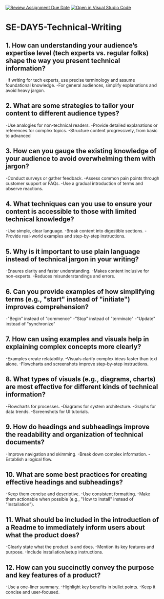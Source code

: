 [![Review Assignment Due Date](https://classroom.github.com/assets/deadline-readme-button-22041afd0340ce965d47ae6ef1cefeee28c7c493a6346c4f15d667ab976d596c.svg)](https://classroom.github.com/a/zsAR-pyY)
[![Open in Visual Studio Code](https://classroom.github.com/assets/open-in-vscode-2e0aaae1b6195c2367325f4f02e2d04e9abb55f0b24a779b69b11b9e10269abc.svg)](https://classroom.github.com/online_ide?assignment_repo_id=18608342&assignment_repo_type=AssignmentRepo)
# SE-DAY5-Technical-Writing
## 1. How can understanding your audience’s expertise level (tech experts vs. regular folks) shape the way you present technical information?
-If writing for tech experts, use precise terminology and assume foundational knowledge.
-For general audiences, simplify explanations and avoid heavy jargon.

## 2. What are some strategies to tailor your content to different audience types?
-Use analogies for non-technical readers.
-Provide detailed explanations or references for complex topics.
-Structure content progressively, from basic to advanced

## 3. How can you gauge the existing knowledge of your audience to avoid overwhelming them with jargon?
-Conduct surveys or gather feedback.
-Assess common pain points through customer support or FAQs.
-Use a gradual introduction of terms and observe reactions.

## 4. What techniques can you use to ensure your content is accessible to those with limited technical knowledge?
-Use simple, clear language.
-Break content into digestible sections.
-Provide real-world examples and step-by-step instructions.

## 5. Why is it important to use plain language instead of technical jargon in your writing?
-Ensures clarity and faster understanding.
-Makes content inclusive for non-experts.
-Reduces misunderstandings and errors.

## 6. Can you provide examples of how simplifying terms (e.g., "start" instead of "initiate") improves comprehension?
-"Begin" instead of "commence"
-"Stop" instead of "terminate"
-"Update" instead of "synchronize"

## 7. How can using examples and visuals help in explaining complex concepts more clearly?
-Examples create relatability.
-Visuals clarify complex ideas faster than text alone.
-Flowcharts and screenshots improve step-by-step instructions.

## 8. What types of visuals (e.g., diagrams, charts) are most effective for different kinds of technical information?
-Flowcharts for processes.
-Diagrams for system architecture.
-Graphs for data trends.
-Screenshots for UI tutorials.

## 9. How do headings and subheadings improve the readability and organization of technical documents?
-Improve navigation and skimming.
-Break down complex information.
-Establish a logical flow.

## 10. What are some best practices for creating effective headings and subheadings?
-Keep them concise and descriptive.
-Use consistent formatting.
-Make them actionable when possible (e.g., "How to Install" instead of "Installation").

## 11. What should be included in the introduction of a Readme to immediately inform users about what the product does?
-Clearly state what the product is and does.
-Mention its key features and purpose.
-Include installation/setup instructions.

## 12. How can you succinctly convey the purpose and key features of a product?
-Use a one-liner summary.
-Highlight key benefits in bullet points.
-Keep it concise and user-focused.
